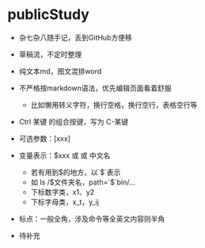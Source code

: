 # publicStudy
- 杂七杂八随手记，丢到GitHub方便移
- 草稿流，不定时整理
- 纯文本md，图文混排word

- 不严格按markdown语法，优先编辑页面看着舒服
  - 比如懒用转义字符，换行空格，换行空行，表格空行等
- Ctrl 某键 的组合按键，写为 C-某键
- 可选参数：[xxx]
- 变量表示：$xxx 或 <xxx> 或 中文名
  - 若有用到$的地方，以`$`表示
  - 如 ls /$文件夹名，path=`$`bin/...
  - 下标数字类，x1、y2
  - 下标字母类，x_t，y_ij
- 标点：一般全角，涉及命令等全英文内容则半角

- 待补充



